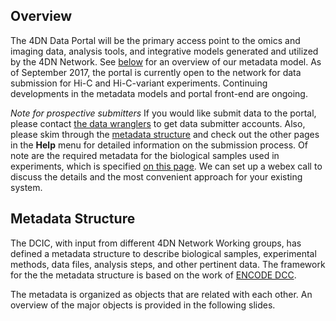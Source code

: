 ## Overview

The 4DN Data Portal will be the primary access point to the omics and imaging data, analysis tools, and integrative models
generated and utilized by the 4DN Network.  See [below](#metadata-structure) for an overview of our metadata model.
As of September 2017, the portal is currently open to the network for data submission for
Hi-C and Hi-C-variant experiments.  Continuing developments in the metadata models and portal front-end are ongoing.

*Note for prospective submitters* If you would like submit data to the portal, please contact
[the data wranglers](mailto:4DN.DCIC.support@hms-dbmi.atlassian.net) to get data submitter accounts.
Also, please skim through the [metadata structure](#metadata-structure) and check out the other pages in the **Help** menu for detailed information on the submission process.  Of note are the required metadata for the biological samples used in experiments, which is specified [on this page](/help/cell-culture). 
We can set up a webex call to discuss the details and the most convenient approach for your existing system.

## Metadata Structure

The DCIC, with input from different 4DN Network Working groups, has defined a metadata structure to describe biological
samples, experimental methods, data files, analysis steps, and other pertinent data.
The framework for the the metadata structure is based on the work of
[ENCODE DCC](https://www.encodeproject.org/help/getting-started/#organization).

The metadata is organized as objects that are related with each other.
An overview of the major objects is provided in the following slides.

